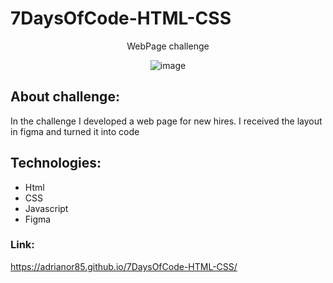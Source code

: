 # 7DaysOfCode-HTML-CSS
<div align="center">
<p>WebPage challenge</p>

![image](https://user-images.githubusercontent.com/73034540/175167218-eb09021c-6fc0-4a84-a2d1-208057c77cba.png)
</div>

## About challenge:
 In the challenge I developed a web page for new hires. I received the layout in figma and turned it into code

## Technologies:
  * Html
  * CSS
  * Javascript
  * Figma


### Link:
https://adrianor85.github.io/7DaysOfCode-HTML-CSS/
